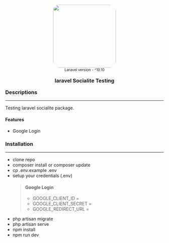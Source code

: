 <div align="center">
<img src="https://picperf.io/https://laravelnews.s3.amazonaws.com/images/laravel-socialite.png" width="200px" style="border-radius: 20px" />
<br>
<small>Laravel version - ^10.10</small>
<h3 style="line-height: .5em">laravel Socialite Testing</h3>
</div>

### Descriptions
___
Testing laravel socialite package.
#### Features
- Google Login

### Installation
___
- clone repo
- composer install or composer update
- cp .env.example .env
- setup your credentials (.env)
  > #### Google Login
  > - GOOGLE_CLIENT_ID = 
  >  - GOOGLE_CLIENT_SECRET = 
  >  - GOOGLE_REDIRECT_URL = 
- php artisan migrate
- php artisan serve
- npm install
- npm run dev
